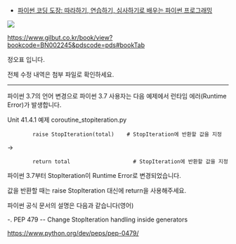  * <a href="https://book.naver.com/bookdb/book_detail.nhn?bid=14144026" target="_blank">파이썬 코딩 도장: 따라하기, 연습하기, 심사하기로 배우는 파이썬 프로그래밍</a>

![](http://i.imgur.com/BzEJ1yv.png)


https://www.gilbut.co.kr/book/view?bookcode=BN002245&pdscode=pds#bookTab


정오표 입니다.

 

전체 수정 내역은 첨부 파일로 확인하세요.

 

--- 

 

파이썬 3.7의 언어 변경으로 파이썬 3.7 사용자는 다음 예제에서 런타임 에러(Runtime Error)가 발생합니다.

 

Unit 41.4.1 예제 coroutine_stopiteration.py

 

            raise StopIteration(total)    # StopIteration에 반환할 값을 지정

-> 

            return total                    # StopIteration에 반환할 값을 지정

 

파이썬 3.7부터 StopIteration이 Runtime Error로 변경되었습니다.

값을 반환할 때는 raise StopIteration 대신에 return을 사용해주세요.

 

파이썬 공식 문서의 설명은 다음과 같습니다(영어)

 

-. PEP 479 -- Change StopIteration handling inside generators

https://www.python.org/dev/peps/pep-0479/

